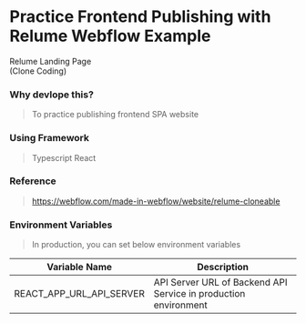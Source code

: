 # Practice Frontend Publishing with Relume Webflow Example

<p>
Relume Landing Page<br/>
(Clone Coding)
</p>

### Why devlope this?

> To practice publishing frontend SPA website

### Using Framework

> Typescript
> React

### Reference

> https://webflow.com/made-in-webflow/website/relume-cloneable

### Environment Variables

> In production, you can set below environment variables

| Variable Name            | Description                                                     |
| ------------------------ | --------------------------------------------------------------- |
| REACT_APP_URL_API_SERVER | API Server URL of Backend API Service in production environment |
